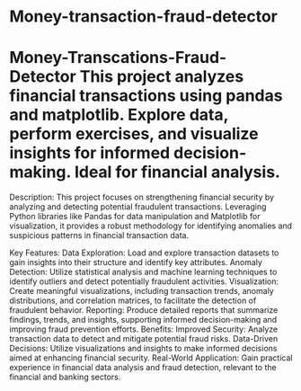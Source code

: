 # Money-transaction-fraud-detector
# Money-Transcations-Fraud-Detector This project analyzes financial transactions using pandas and matplotlib. Explore data, perform exercises, and visualize insights for informed decision-making. Ideal for financial analysis.
Description:
This project focuses on strengthening financial security by analyzing and detecting potential fraudulent transactions. Leveraging Python libraries like Pandas for data manipulation and Matplotlib for visualization, it provides a robust methodology for identifying anomalies and suspicious patterns in financial transaction data.

Key Features:
Data Exploration: Load and explore transaction datasets to gain insights into their structure and identify key attributes.
Anomaly Detection: Utilize statistical analysis and machine learning techniques to identify outliers and detect potentially fraudulent activities.
Visualization: Create meaningful visualizations, including transaction trends, anomaly distributions, and correlation matrices, to facilitate the detection of fraudulent behavior.
Reporting: Produce detailed reports that summarize findings, trends, and insights, supporting informed decision-making and improving fraud prevention efforts.
Benefits:
Improved Security: Analyze transaction data to detect and mitigate potential fraud risks.
Data-Driven Decisions: Utilize visualizations and insights to make informed decisions aimed at enhancing financial security.
Real-World Application: Gain practical experience in financial data analysis and fraud detection, relevant to the financial and banking sectors.
